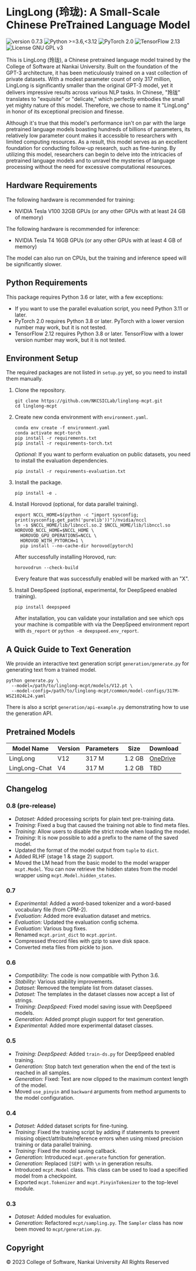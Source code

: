 # LingLong (玲珑): A Small-Scale Chinese PreTrained Language Model

![version 0.7.3](https://img.shields.io/badge/version-0.7.3-blue)
![Python >=3.6,<3.12](https://img.shields.io/badge/Python->=3.6,<3.12-blue?logo=python&logoColor=white)
![PyTorch 2.0](https://img.shields.io/badge/PyTorch-2.0-EE4C2C?logo=pytorch&logoColor=white)
![TensorFlow 2.13](https://img.shields.io/badge/TensorFlow-2.13-FF6F00?logo=tensorflow&logoColor=white)
![License GNU GPL v3](https://img.shields.io/badge/License-GNU%20GPL%20v3-blue?logo=gnu&logoColor=white)

This is LingLong (玲珑), a Chinese pretrained language model trained by the College of Software at Nankai University.
Built on the foundation of the GPT-3 architecture, it has been meticulously trained on a vast collection of private datasets.
With a modest parameter count of only 317 million, LingLong is significantly smaller than the original GPT-3 model, yet it delivers impressive results across various NLP tasks.
In Chinese, "玲珑" translates to "exquisite" or "delicate," which perfectly embodies the small yet mighty nature of this model.
Therefore, we chose to name it "LingLong" in honor of its exceptional precision and finesse.

Although it's true that this model's performance isn't on par with the large pretrained language models boasting hundreds of billions of parameters, its relatively low parameter count makes it accessible to researchers with limited computing resources.
As a result, this model serves as an excellent foundation for conducting follow-up research, such as fine-tuning.
By utilizing this model, researchers can begin to delve into the intricacies of pretrained language models and to unravel the mysteries of language processing without the need for excessive computational resources.

## Hardware Requirements

The following hardware is recommended for training:

- NVIDIA Tesla V100 32GB GPUs (or any other GPUs with at least 24 GB of memory)

The following hardware is recommended for inference:

- NVIDIA Tesla T4 16GB GPUs (or any other GPUs with at least 4 GB of memory)

The model can also run on CPUs, but the training and inference speed will be significantly slower.

## Python Requirements

This package requires Python 3.6 or later, with a few exceptions:

- If you want to use the parallel evaluation script, you need Python 3.11 or later.
- PyTorch 2.0 requires Python 3.8 or later. PyTorch with a lower version number may work, but it is not tested.
- TensorFlow 2.12 requires Python 3.8 or later. TensorFlow with a lower version number may work, but it is not tested.

## Environment Setup

The required packages are not listed in `setup.py` yet, so you need to install them manually.

1. Clone the repository.

    ```
    git clone https://github.com/NKCSICLab/linglong-mcpt.git
    cd linglong-mcpt
    ```

2. Create new conda environment with `environment.yaml`.

    ```
    conda env create -f environment.yaml
    conda activate mcpt-torch
    pip install -r requirements.txt
    pip install -r requirements-torch.txt
    ```
   
    *Optional:* If you want to perform evaluation on public datasets, you need to install the evaluation dependencies.
   
    ```
    pip install -r requirements-evaluation.txt
    ```

3. Install the package.

    ```
    pip install -e .
    ```

4. Install Horovod (optional, for data parallel training).

    ```
    export NCCL_HOME=$(python -c "import sysconfig; print(sysconfig.get_path('purelib'))")/nvidia/nccl
    ln -s $NCCL_HOME/lib/libnccl.so.2 $NCCL_HOME/lib/libnccl.so
    HOROVOD_NCCL_HOME=$NCCL_HOME \
      HOROVOD_GPU_OPERATIONS=NCCL \
      HOROVOD_WITH_PYTORCH=1 \
      pip install --no-cache-dir horovod[pytorch]
    ```
    After successfully installing Horovod, run:

    ```
    horovodrun --check-build
    ```

    Every feature that was successfully enabled will be marked with an "X".
   
5. Install DeepSpeed (optional, experimental, for DeepSpeed enabled training).

    ```
    pip install deepspeed
    ```
   
    After installation, you can validate your installation and see which ops your machine is compatible with via the DeepSpeed environment report with `ds_report` or `python -m deepspeed.env_report`.

## A Quick Guide to Text Generation

We provide an interactive text generation script `generation/generate.py` for generating text from a trained model.

```
python generate.py \
  --model=/path/to/linglong-mcpt/models/V12.pt \
  --model-config=/path/to/linglong-mcpt/common/model-configs/317M-WSZ1024L24.yaml
```

There is also a script `generation/api-example.py` demonstrating how to use the generation API.

## Pretrained Models

| Model Name    | Version | Parameters | Size   | Download                                                                |
|---------------|---------|------------|--------|-------------------------------------------------------------------------|
| LingLong      | V12     | 317 M      | 1.2 GB | [OneDrive](https://1drv.ms/u/s!AszCaIeLPgHUj-wymU62HcCOduEZcg?e=bzyCzU) |
| LingLong-Chat | V4      | 317 M      | 1.2 GB | TBD                                                                     |     

## Changelog

### 0.8 (pre-release)

- *Dataset:* Added processing scripts for plain text pre-training data.
- *Training:* Fixed a bug that caused the training not able to find meta files.
- *Training:* Allow users to disable the strict mode when loading the model.
- *Training:* It is now possible to add a prefix to the name of the saved model.
- Updated the format of the model output from `tuple` to `dict`.
- Added RLHF (stage 1 & stage 2) support.
- Moved the LM head from the basic model to the model wrapper `mcpt.Model`. You can now retrieve the hidden states from the model wrapper using `mcpt.Model.hidden_states`.

### 0.7

- *Experimental:* Added a word-based tokenizer and a word-based vocabulary file (from CPM-2).
- *Evaluation:* Added more evaluation dataset and metrics.
- *Evaluation:* Updated the evaluation config schema.
- *Evaluation:* Various bug fixes.
- Renamed `mcpt.print_dict` to `mcpt.pprint`.
- Compressed tfrecord files with gzip to save disk space.
- Converted meta files from pickle to json.

### 0.6

- *Compatibility:* The code is now compatible with Python 3.6.
- *Stability:* Various stability improvements.
- *Dataset:* Removed the template list from dataset classes.
- *Dataset:* The templates in the dataset classes now accept a list of strings.
- *Training:* *DeepSpeed:* Fixed model saving issue with DeepSpeed models.
- *Generation:* Added prompt plugin support for text generation.
- *Experimental:* Added more experimental dataset classes.

### 0.5

- *Training:* *DeepSpeed:* Added `train-ds.py` for DeepSpeed enabled training.
- *Generation:* Stop batch text generation when the end of the text is reached in all samples.
- *Generation:* Fixed: Text are now clipped to the maximum context length of the model.
- Moved `use_pinyin` and `backward` arguments from method arguments to the model configuration.

### 0.4

- *Dataset:* Added dataset scripts for fine-tuning.
- *Training:* Fixed the training script by adding if statements to prevent missing object/attribute/reference errors when using mixed precision training or data parallel training.
- *Training:* Fixed the model saving callback.
- *Generation:* Introduced `mcpt.generate` function for generation.
- *Generation:* Replaced `[SEP]` with `\n` in generation results.
- Introduced `mcpt.Model` class. This class can be used to load a specified model from a checkpoint.
- Exported `mcpt.Tokenizer` and `mcpt.PinyinTokenizer` to the top-level module.

### 0.3

- *Dataset:* Added modules for evaluation.
- *Generation:* Refactored `mcpt/sampling.py`. The `Sampler` class has now been moved to `mcpt/generation.py`.

## Copyright

© 2023 College of Software, Nankai University All Rights Reserved
